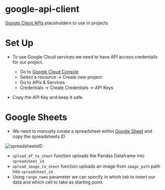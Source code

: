 # google-api-client

[Google Client APIs](https://github.com/googleapis/google-api-python-client) placeholders to use in projects

# Set Up

* To use Google Cloud services we need to have API access credentails for our project.
  * Go to [Google Cloud Console](https://console.cloud.google.com/)
  * Select a resource -> Create new project
  * Go to APIs & Services
  * Credentials -> Create Credentials -> API Keys

 * Copy the API Key and keep it safe.
  

# Google Sheets

* We need to manually create a spreadsheet within [Google Sheet](https://docs.google.com/spreadsheets/u/0/) and copy the spreadsheets ID

![spreadsheetsID](https://github.com/user-attachments/assets/0e9446c4-c03e-45c3-bf4b-5ec0d0b317b4)

* `upload_df_to_sheet` function uploads the Pandas Dataframe into `spreadsheet_id`.
* `upload_image_to_sheet` function uploads an image from `image_path` path into `spreadsheet_id`.
*  Using `range_name` parameter we can specify in which tab to insert our data and which cell to take as starting point.

